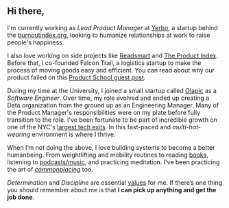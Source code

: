 
## Hi there,

I'm currently working as *Lead Product Manager* at [Yerbo](https://yerbo.co), a startup behind the [burnoutindex.org](https://burnoutindex.org), looking to humanize relationships at work to raise people's happiness. 

I also love working on side projects like [Readsmart](https://readsmart.co) and [The Product Index](https://theproductindexg.com). Before that, I co-founded Falcon Trail, a logistics startup to make the process of moving goods easy and efficient. You can read about why our product failed on this [Product School guest post](https://www.productschool.com/blog/product-management-2/failed-product-idea-story-mistakes/).

During my time at the University, I joined a small startup called [Olapic](https://olapic.com) as a *Software Engineer*. Over time, my role evolved and ended up creating a Data organization from the ground up as an Engineering Manager. Many of the Product Manager's responsibilities were on my plate before fully transition to the role. I've been fortunate to be part of incredible growth on one of the NYC's [largest tech exits](https://techcrunch.com/2016/07/21/monotype-acquires-olapic/). In this fast-paced and *multi-hat-wearing* environment is where I thrive.

When I’m not doing the above, I love building systems to become a better humanbeing. From weightlifting and mobility routines to reading [books](https://www.goodreads.com/user/show/74645368-david-fern-ndez), listening to [podcasts/music](spotify:user:fernandezdavid7), and practicing meditation. I've been practicing the art of [*commonplacing*](https://medium.com/read-smart/why-you-should-consider-a-digital-commonplace-book-dd8748215ccb) too.

*Determination* and *Discipline* are essential [values](values.md) for me. If there’s one thing you should remember about me is that **I can pick up anything and get the job done**.
